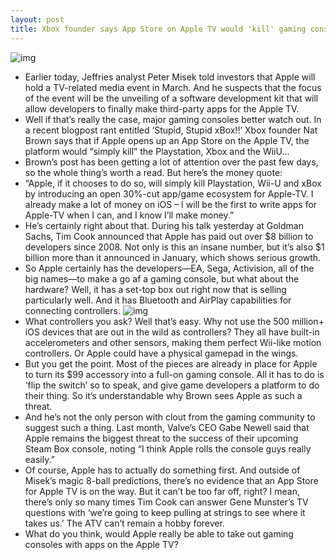 ```yaml
---
layout: post
title: Xbox founder says App Store on Apple TV would 'kill' gaming consoles
---
```

![img](http://media.idownloadblog.com/wp-content/uploads/2012/03/real-racing-airplay.jpg)
* Earlier today, Jeffries analyst Peter Misek told investors that Apple will hold a TV-related media event in March. And he suspects that the focus of the event will be the unveiling of a software development kit that will allow developers to finally make third-party apps for the Apple TV.
* Well if that’s really the case, major gaming consoles better watch out. In a recent blogpost rant entitled ‘Stupid, Stupid xBox!!’ Xbox founder Nat Brown says that if Apple opens up an App Store on the Apple TV, the platform would “simply kill” the Playstation, Xbox and the WiiU…
* Brown’s post has been getting a lot of attention over the past few days, so the whole thing’s worth a read. But here’s the money quote:
* “Apple, if it chooses to do so, will simply kill Playstation, Wii-U and xBox by introducing an open 30%-cut app/game ecosystem for Apple-TV. I already make a lot of money on iOS – I will be the first to write apps for Apple-TV when I can, and I know I’ll make money.”
* He’s certainly right about that. During his talk yesterday at Goldman Sachs, Tim Cook announced that Apple has paid out over $8 billion to developers since 2008. Not only is this an insane number, but it’s also $1 billion more than it announced in January, which shows serious growth.
* So Apple certainly has the developers—EA, Sega, Activision, all of the big names—to make a go af a gaming console, but what about the hardware? Well, it has a set-top box out right now that is selling particularly well. And it has Bluetooth and AirPlay capabilities for connecting controllers.
![img](http://media.idownloadblog.com/wp-content/uploads/2011/07/Apple-prepares-to-plug-Apple-TV-into-the-App-Store-2355.png)
* What controllers you ask? Well that’s easy. Why not use the 500 million+ iOS devices that are out in the wild as controllers? They all have built-in accelerometers and other sensors, making them perfect Wii-like motion controllers. Or Apple could have a physical gamepad in the wings.
* But you get the point. Most of the pieces are already in place for Apple to turn its $99 accessory into a full-on gaming console. All it has to do is ‘flip the switch’ so to speak, and give game developers a platform to do their thing. So it’s understandable why Brown sees Apple as such a threat.
* And he’s not the only person with clout from the gaming community to suggest such a thing. Last month, Valve’s CEO Gabe Newell said that Apple remains the biggest threat to the success of their upcoming Steam Box console, noting “I think Apple rolls the console guys really easily.”
* Of course, Apple has to actually do something first. And outside of Misek’s magic 8-ball predictions, there’s no evidence that an App Store for Apple TV is on the way. But it can’t be too far off, right? I mean, there’s only so many times Tim Cook can answer Gene Munster’s TV questions with ‘we’re going to keep pulling at strings to see where it takes us.’ The ATV can’t remain a hobby forever.
* What do you think, would Apple really be able to take out gaming consoles with apps on the Apple TV?

